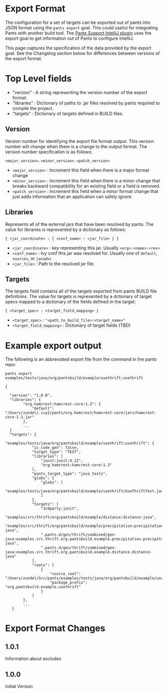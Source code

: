 Export Format
=============


The configuration for a set of targets can be exported out of pants into JSON format using
the `pants export` goal.  This could useful for integrating Pants with another build tool.
The [Pants Support IntelliJ plugin](https://github.com/pantsbuild/intellij-pants-plugin) uses
the export goal to get information out of Pants to configure IntelliJ.

This page captures the specification of the data provided by the export goal.
See the Changelog section below for differences between versions of the export format.

# Top Level fields

  - "version" :  A string representing the version number of the export format.
  - "libraries" : Dictionary of paths to .jar files resolved by pants required to compile the
  project.
  - "targets" : Dictionary of targets defined in BUILD files.

## Version

Version number for identifying the export file format output. This version number will
change when there is a change to the output format.  The version number specification is as follows:

`<major_version>.<minor_version>.<patch_version>`

  - `<major_version>` : Increment this field when there is a major format change
  - `<minor_version>` : Increment this field when there is a minor change that breaks backward
     compatibility for an existing field or a field is removed.
  - `<patch_version>` : Increment this field when a minor format change that just adds information
     that an application can safely ignore.


## Libraries

Represents all of the external jars that have been resolved by pants.  The value for libraries
is represented by a dictionary as follows:

`{ <jar_coordinate> : { <conf_name> : <jar_file> } }`

  - `<jar_coordinate>` : key representing this jar.  Usually `<org>:<name>:<rev>`
  - `<conf_name>` : Ivy conf this jar was resolved for.  Usually one of `default`, `sources`,
    or `javadoc`
  - `<jar_file>` : Path to the resolved jar file.

## Targets

The targets field contains all of the targets exported from pants BUILD file definitions.  The
value for targets is represented by a dctionary of target specs mapped to a dictionary of the
fields defined in the target:

`{ <target_spec> : <target_field_mapping> }`

  - `<target_spec>` :  `"<path_to_build_file>:<target_name>"`
  - `<target_field_mapping>` : Dictionary of target fields  (TBD)


# Example export output

The following is an abbreviated export file from the command in the pants repo:

`pants export examples/tests/java/org/pantsbuild/example/usethrift:usethrift`


```
{

  "version": "1.0.0",
  "libraries": {
        "org.hamcrest:hamcrest-core:1.3": {
            "default": "/Users/zundel/.ivy2/pants/org.hamcrest/hamcrest-core/jars/hamcrest-core-1.3.jar"
        },
        ...
  }
  "targets": {
        "examples/tests/java/org/pantsbuild/example/usethrift:usethrift": {
            "is_code_gen": false,
            "target_type": "TEST",
            "libraries": [
                "junit:junit:4.12",
                "org.hamcrest:hamcrest-core:1.3"
            ],
            "pants_target_type": "java_tests",
            "globs": {
                "globs": [
                    "examples/tests/java/org/pantsbuild/example/usethrift/UseThriftTest.java"
                ]
            },
            "targets": [
                "3rdparty:junit",
                "examples/src/thrift/org/pantsbuild/example/distance:distance-java",
                "examples/src/thrift/org/pantsbuild/example/precipitation:precipitation-java",
                ".pants.d/gen/thrift/combined/gen-java:examples.src.thrift.org.pantsbuild.example.precipitation.precipitation-java",
                ".pants.d/gen/thrift/combined/gen-java:examples.src.thrift.org.pantsbuild.example.distance.distance-java"
            ],
            "roots": [
                {
                    "source_root": "/Users/zundel/Src/pants/examples/tests/java/org/pantsbuild/example/usethrift",
                    "package_prefix": "org.pantsbuild.example.usethrift"
                }
            ]
        },
        ...
   }
```


# Export Format Changes

## 1.0.1

Information about excludes

## 1.0.0

Initial Version
